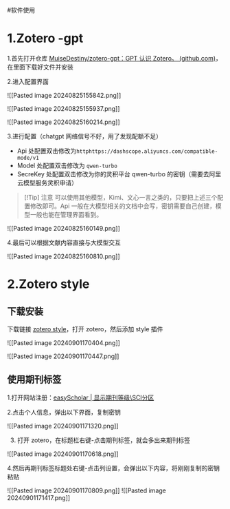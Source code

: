 #软件使用 

# 1.Zotero -gpt

1.首先打开仓库 [MuiseDestiny/zotero-gpt：GPT 认识 Zotero。 (github.com)](https://github.com/MuiseDestiny/zotero-gpt)，在里面下载好文件并安装

2.进入配置界面

![[Pasted image 20240825155842.png]]

![[Pasted image 20240825155937.png]]

![[Pasted image 20240825160214.png]]

3.进行配置（chatgpt 网络信号不好，用了发现配额不足）
- Api 处配置双击修改为`httphttps://dashscope.aliyuncs.com/compatible-mode/v1`
- Model 处配置双击修改为 `qwen-turbo`
- SecreKey 处配置双击修改为你的灵积平台 qwen-turbo 的密钥（需要去阿里云模型服务灵积申请）

> [!Tip] 注意
> 可以使用其他模型，Kimi、文心一言之类的，只要把上述三个配置修改即可。Api 一般在大模型相关的文档中会写，密钥需要自己创建，模型一般也能在管理界面看到。

![[Pasted image 20240825160149.png]]

4.最后可以根据文献内容直接与大模型交互

![[Pasted image 20240825160810.png]]

# 2.Zotero style

## 下载安装

下载链接 [zotero style](https://github.com/MuiseDestiny/zotero-style?tab=readme-ov-file)，打开 zotero，然后添加 style 插件

![[Pasted image 20240901170404.png]]

![[Pasted image 20240901170447.png]]

## 使用期刊标签

1.打开网站注册：[easyScholar | 显示期刊等级\SCI分区](https://www.easyscholar.cc/)

2.点击个人信息，弹出以下界面，复制密钥

![[Pasted image 20240901171320.png]]

3. 打开 zotero，在标题栏右键-点击期刊标签，就会多出来期刊标签

![[Pasted image 20240901170618.png]]

4.然后再期刊标签标题处右键-点击列设置，会弹出以下内容，将刚刚复制的密钥粘贴

![[Pasted image 20240901170809.png]]
![[Pasted image 20240901171417.png]]
